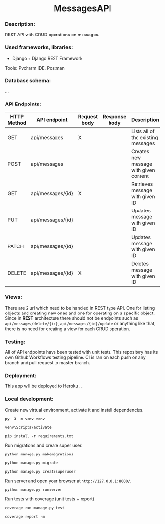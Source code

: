 <div align="center">
    <h1>MessagesAPI</h1>
</div>

### Description:
REST API with CRUD operations on messages.

### Used frameworks, libraries:
- Django + Django REST Framework

Tools:
Pycharm IDE, Postman

### Database schema:
...

### API Endpoints:
| HTTP Method | API endpoint      | Request body | Response body | Description                            | Required permissions |
|-------------|-------------------|--------------|---------------|----------------------------------------|----------------------|
| GET         | api/messages      |       X      |               | Lists all of the existing messages     | None                 |
| POST        | api/messages      |              |               | Creates new message with given content | Authorized           |
| GET         | api/messages/{id} |       X      |               | Retrieves message with given ID        | None                 |
| PUT         | api/messages/{id} |              |               | Updates message with given ID          | Authorized           |
| PATCH       | api/messages/{id} |              |               | Updates message with given ID          | Authorized           |
| DELETE      | api/messages/{id} |       X      |               | Deletes message with given ID          | Authorized           |

### Views:
There are 2 url which need to be handled in REST type API. 
One for listing objects and creating new ones and one for operating on a specific object. 
Since in **REST** architecture there should not be endpoints 
such as `api/messages/delete/{id}`, `api/messages/{id}/update` or anything like that, 
there is no need for creating a view for each CRUD operation.


### Testing:
All of API endpoints have been tested with unit tests. 
This repository has its own Github Workflows testing pipeline.
CI is ran on each push on any branch and pull request to master branch.


### Deployment:
This app will be deployed to Heroku ...

### Local development:
Create new virtual environment, activate it and install dependencies.
```shell script
py -3 -m venv venv

venv\Scripts\activate

pip install -r requirements.txt
```
Run migrations and create super user.
```shell script
python manage.py makemigrations

python manage.py migrate  

python manage.py createsuperuser  
```
Run server and open your browser at `http://127.0.0.1:8000/`.
```shell script
python manage.py runserver
```
Run tests with coverage (unit tests + report)
```shell script
coverage run manage.py test

coverage report -m
```